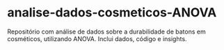# analise-dados-cosmeticos-ANOVA
Repositório com análise de dados sobre a durabilidade de batons em cosméticos, utilizando ANOVA. Inclui dados, código e insights.
